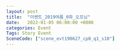```yaml
---
layout: post
title:  "이벤트_2019여름_0화_오프닝"
date:   2022-01-05 06:00:00 +0000
categories: Event
Tags: Story Event
SceneCode: ["scene_evt190627_cp0_q1_s10"]
---
```

